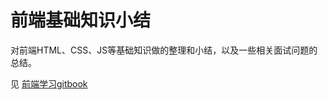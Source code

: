 # 前端基础知识小结
对前端HTML、CSS、JS等基础知识做的整理和小结，以及一些相关面试问题的总结。

见 [前端学习gitbook](http://leafxm.com/front-end-database)
